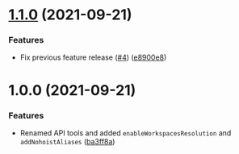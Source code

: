 # [1.1.0](https://github.com/mmazzarolo/react-native-monorepo-tools/compare/v1.0.0...v1.1.0) (2021-09-21)


### Features

* Fix previous feature release ([#4](https://github.com/mmazzarolo/react-native-monorepo-tools/issues/4)) ([e8900e8](https://github.com/mmazzarolo/react-native-monorepo-tools/commit/e8900e8b1d2c25b919909d8d2af7ed446a86f783))

# 1.0.0 (2021-09-21)


### Features

* Renamed API tools and added `enableWorkspacesResolution` and `addNohoistAliases` ([ba3ff8a](https://github.com/mmazzarolo/react-native-monorepo-tools/commit/ba3ff8a7e8a043b7bec4c4a15808de9265829c4e))
